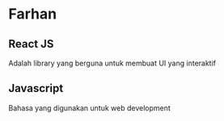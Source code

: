 # Farhan
## React JS
Adalah library yang berguna untuk membuat UI yang interaktif
## Javascript
Bahasa yang digunakan untuk web development